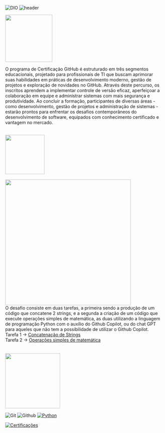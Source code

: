 ![DIO](https://github.com/Thamine-sumaya/DIO-Python-Developer/assets/160533319/55f21a8d-1695-4f0e-8d39-da4f143e8329)
![header](https://github.com/Thamine-sumaya/Github-Certification/assets/160533319/2c67bc1e-d532-43cf-8db7-b4c69bae0e2e)

<a>
<img src="https://github.com/Thamine-sumaya/Github-Certification/assets/160533319/91181343-6299-4e7b-a15e-aa990e1db31c" alt="" width="150">
</a>

O programa de Certificação GitHub é estruturado em três segmentos educacionais, projetado para profissionais de TI que buscam aprimorar suas habilidades em práticas de desenvolvimento moderno, gestão de projetos e exploração de novidades no GitHub. Através deste percurso, os inscritos aprendem a implementar controle de versão eficaz, aperfeiçoar a colaboração em equipe e administrar sistemas com mais segurança e produtividade. Ao concluir a formação, participantes de diversas áreas - como desenvolvimento, gestão de projetos e administração de sistemas - estarão prontos para enfrentar os desafios contemporâneos do desenvolvimento de software, equipados com conhecimento certificado e vantagem no mercado.
<br>
<br>

<a>
<img src="https://github.com/Thamine-sumaya/Github-Certification/assets/160533319/022e401c-e5ce-470d-b76e-1d80f2657407" alt="" width="125">
</a>
<br>
<br>
<a>
<img src="https://github.com/Thamine-sumaya/Github-Certification/assets/160533319/ef7c6227-39b5-43e2-894c-2660d1f8d785" alt="" width="400">
</a>
<br>
O desafio consiste em duas tarefas, a primeira sendo a produção de um código que concatene 2 strings, e a segunda a criação de um código que execute operações simples de matemática, as duas utilizando a linguagem de programação Python com o auxílio do Github Copilot, ou do chat GPT para aqueles que não tem a possibilidade de utilizar o Github Copilot.<br>
Tarefa 1 -> <a href="https://github.com/Thamine-sumaya/Github-Certification/blob/main/Desafio.py"> Concatenação de Strings </a> <br>
Tarefa 2 -> <a href="https://github.com/Thamine-sumaya/Github-Certification/blob/main/Desafio2.py"> Operações simples de matemática </a> <br>
<br>
<br>
<a>
<img src="https://github.com/Thamine-sumaya/Github-Certification/assets/160533319/1729aaad-fbfc-4ddb-8cb4-4344a13561ca" alt="" width="175">
</a>

![Git](https://img.shields.io/badge/git-000000.svg?style=for-the-badge&logo=git&logoColor=FFFFFF)
![Github](https://img.shields.io/badge/GitHub-000000?style=for-the-badge&logo=github&logoColor=white)
[![Python](https://img.shields.io/badge/python-000000?style=for-the-badge&logo=python&logoColor=white)](#python)

[![Certificações](https://github.com/Thamine-sumaya/Github-Certification/assets/160533319/3bb6da74-3684-4515-89bf-117fc4bd7483)](https://github.com/Thamine-sumaya/Github-Certification/blob/main/cartificações.md)
